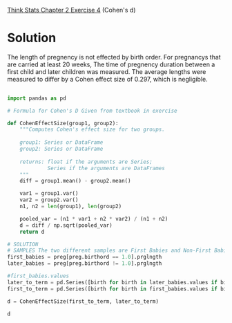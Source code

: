 [Think Stats Chapter 2 Exercise 4](http://greenteapress.com/thinkstats2/html/thinkstats2003.html#toc24) (Cohen's d)

# Solution
The length of pregnency is not effected by birth order. For pregnancys that are carried at least 20 weeks, 
   The time of pregnency duration between a first child and later children was measured. The average lengths were measured
    to differ by a Cohen effect size of 0.297, which is negligible. 
                                           
                                   
```python  
                                   
import pandas as pd

# Formula for Cohen's D Given from textbook in exercise

def CohenEffectSize(group1, group2):
    """Computes Cohen's effect size for two groups.
    
    group1: Series or DataFrame
    group2: Series or DataFrame
    
    returns: float if the arguments are Series;
             Series if the arguments are DataFrames
    """
    diff = group1.mean() - group2.mean()

    var1 = group1.var()
    var2 = group2.var()
    n1, n2 = len(group1), len(group2)

    pooled_var = (n1 * var1 + n2 * var2) / (n1 + n2)
    d = diff / np.sqrt(pooled_var)
    return d

# SOLUTION
# SAMPLES The two different samples are First Babies and Non-First Babies
first_babies = preg[preg.birthord == 1.0].prglngth
later_babies = preg[preg.birthord != 1.0].prglngth

#first_babies.values
later_to_term = pd.Series([birth for birth in later_babies.values if birth > 20])
first_to_term = pd.Series([birth for birth in first_babies.values if birth > 20])

d = CohenEffectSize(first_to_term, later_to_term)

d
                                   
```                                   

